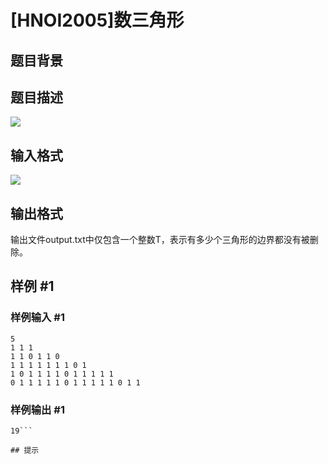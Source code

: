 # [HNOI2005]数三角形

## 题目背景



## 题目描述

![](https://cdn.luogu.com.cn/upload/pic/1355.png)


## 输入格式

![](https://cdn.luogu.com.cn/upload/pic/1356.png)


## 输出格式

输出文件output.txt中仅包含一个整数T，表示有多少个三角形的边界都没有被删除。


## 样例 #1

### 样例输入 #1
```
5
1 1 1
1 1 0 1 1 0
1 1 1 1 1 1 1 0 1
1 0 1 1 1 1 0 1 1 1 1 1
0 1 1 1 1 1 0 1 1 1 1 1 0 1 1
```

### 样例输出 #1

```
19```

## 提示


